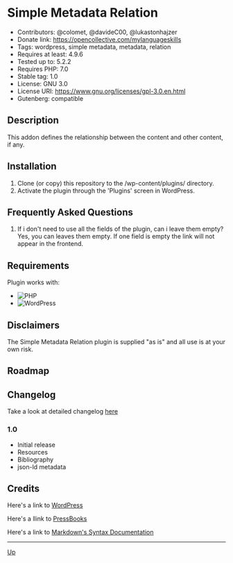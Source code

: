 # Simple Metadata Relation

* Contributors: @colomet, @davideC00, @lukastonhajzer
* Donate link: https://opencollective.com/mylanguageskills
* Tags: wordpress, simple metadata, metadata, relation
* Requires at least: 4.9.6
* Tested up to: 5.2.2
* Requires PHP: 7.0
* Stable tag: 1.0
* License: GNU 3.0
* License URI: https://www.gnu.org/licenses/gpl-3.0.en.html
* Gutenberg: compatible

## Description
This addon defines the relationship between the content and other content, if any.

## Installation
1. Clone (or copy) this repository to the /wp-content/plugins/ directory.
2. Activate the plugin through the  'Plugins' screen in WordPress.

## Frequently Asked Questions
1. If i don't need to use all the fields of the plugin, can i leave them empty? Yes, you can leaves them empty. If one field is empty the link will not appear in the frontend.

## Requirements
Plugin works with:

- ![PHP](https://img.shields.io/badge/PHP-7.2.X-blue.svg)
- ![WordPress](https://img.shields.io/badge/WordPress-4.9.8-blue.svg)

## Disclaimers
The Simple Metadata Relation plugin is supplied "as is" and all use is at your own risk.

## Roadmap

## Changelog
Take a look at detailed changelog [here](/doc/CHANGELOG.md)


### 1.0
* Initial release
* Resources
* Bibliography
* json-ld metadata


## Credits

Here's a link to [WordPress](https://wordpress.org/)

Here's a llink to [PressBooks](https://pressbooks.org/get-involved/)

Here's a link to [Markdown's Syntax Documentation](https://daringfireball.net/projects/markdown/syntax)

---

[Up](/README.md)

